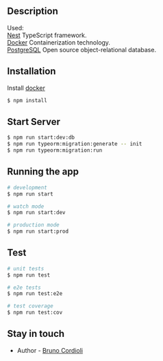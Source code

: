 
## Description
Used:<br>
[Nest](https://github.com/nestjs/nest) TypeScript framework. <br>
[Docker](https://github.com/docker-library/docker) Containerization technology. <br>
[PostgreSQL](https://www.postgresql.org) Open source object-relational database. <br>

## Installation

Install [docker](https://docs.docker.com/engine/install/)

```bash
$ npm install
```

## Start Server

```bash
$ npm run start:dev:db
$ npm run typeorm:migration:generate -- init
$ npm run typeorm:migration:run
```

## Running the app

```bash
# development
$ npm run start

# watch mode
$ npm run start:dev

# production mode
$ npm run start:prod
```

## Test

```bash
# unit tests
$ npm run test

# e2e tests
$ npm run test:e2e

# test coverage
$ npm run test:cov
```

## Stay in touch

- Author - [Bruno Cordioli](https://www.linkedin.com/in/bruno-cordioli-machado-4b2a47180/)

